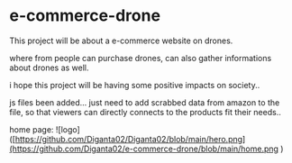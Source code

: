 # e-commerce-drone

This project will be about a e-commerce website on drones.

where from people can purchase drones, can also gather informations about drones as well.

i hope this project will be having some positive impacts on society..


js files been added... just need to add scrabbed data from amazon to the file, so that viewers can directly connects to the products fit their needs..

home page:
![logo]([https://github.com/Diganta02/Diganta02/blob/main/hero.png](https://github.com/Diganta02/e-commerce-drone/blob/main/home.png )
